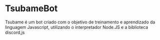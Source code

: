 # TsubameBot
Tsubame é um bot criado com o objetivo de treinamento e aprendizado da linguagem Javascript, utilizando o interpretador Node.JS e a biblioteca discord,js
